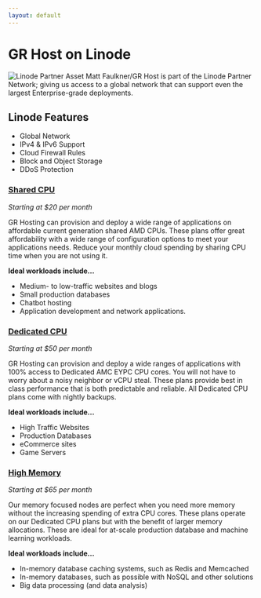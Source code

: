 ```yaml
---
layout: default
---
```

# GR Host on Linode
![Linode Partner Asset](https://gooby-s3.us-southeast-1.linodeobjects.com/linode_partner.png)
Matt Faulkner/GR Host is part of the Linode Partner Network; giving us access to a global network that can support even the largest Enterprise-grade deployments.

## Linode Features
- Global Network
- IPv4 & IPv6 Support
- Cloud Firewall Rules
- Block and Object Storage
- DDoS Protection

### [Shared CPU](https://www.linode.com/products/shared/)
_Starting at $20 per month_  

GR Hosting can provision and deploy a wide range of applications on affordable current generation shared AMD CPUs. These plans offer great affordability with a wide range of configuration options to meet your applications needs. Reduce your monthly cloud spending by sharing CPU time when you are not using it. 

**Ideal workloads include...**
- Medium- to low-traffic websites and blogs
- Small production databases
- Chatbot hosting
- Application development and network applications.

### [Dedicated CPU](https://www.linode.com/products/dedicated-cpu/)
_Starting at $50 per month_  

GR Hosting can provision and deploy a wide ranges of applications with 100% access to Dedicated AMC EYPC CPU cores. You will not have to worry about a noisy neighbor or vCPU steal. These plans provide best in class performance that is both predictable and reliable. All Dedicated CPU plans come with nightly backups.

**Ideal workloads include...**
- High Traffic Websites
- Production Databases
- eCommerce sites
- Game Servers

### [High Memory](https://www.linode.com/products/high-memory/)
_Starting at $65 per month_  

Our memory focused nodes are perfect when you need more memory without the increasing spending of extra CPU cores. These plans operate on our Dedicated CPU plans but with the benefit of larger memory allocations. These are ideal for at-scale production database and machine learning workloads.

**Ideal workloads include...**
- In-memory database caching systems, such as Redis and Memcached
- In-memory databases, such as possible with NoSQL and other solutions
- Big data processing (and data analysis)
